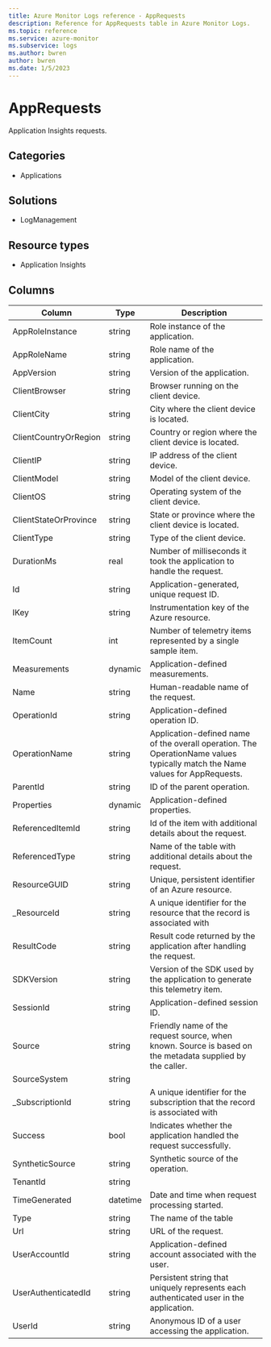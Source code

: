 ```yaml
---
title: Azure Monitor Logs reference - AppRequests
description: Reference for AppRequests table in Azure Monitor Logs.
ms.topic: reference
ms.service: azure-monitor
ms.subservice: logs
ms.author: bwren
author: bwren
ms.date: 1/5/2023
---
```


# AppRequests

 Application Insights requests.

## Categories

- Applications
## Solutions

- LogManagement
## Resource types

- Application Insights




## Columns

| Column | Type | Description |
| --- | --- | --- |
| AppRoleInstance | string | Role instance of the application. |
| AppRoleName | string | Role name of the application. |
| AppVersion | string | Version of the application. |
| ClientBrowser | string | Browser running on the client device. |
| ClientCity | string | City where the client device is located. |
| ClientCountryOrRegion | string | Country or region where the client device is located. |
| ClientIP | string | IP address of the client device. |
| ClientModel | string | Model of the client device. |
| ClientOS | string | Operating system of the client device. |
| ClientStateOrProvince | string | State or province where the client device is located. |
| ClientType | string | Type of the client device. |
| DurationMs | real | Number of milliseconds it took the application to handle the request. |
| Id | string | Application-generated, unique request ID. |
| IKey | string | Instrumentation key of the Azure resource. |
| ItemCount | int | Number of telemetry items represented by a single sample item. |
| Measurements | dynamic | Application-defined measurements. |
| Name | string | Human-readable name of the request. |
| OperationId | string | Application-defined operation ID. |
| OperationName | string | Application-defined name of the overall operation. The OperationName values typically match the Name values for AppRequests. |
| ParentId | string | ID of the parent operation. |
| Properties | dynamic | Application-defined properties. |
| ReferencedItemId | string | Id of the item with additional details about the request. |
| ReferencedType | string | Name of the table with additional details about the request. |
| ResourceGUID | string | Unique, persistent identifier of an Azure resource. |
| _ResourceId | string | A unique identifier for the resource that the record is associated with |
| ResultCode | string | Result code returned by the application after handling the request. |
| SDKVersion | string | Version of the SDK used by the application to generate this telemetry item. |
| SessionId | string | Application-defined session ID. |
| Source | string | Friendly name of the request source, when known. Source is based on the metadata supplied by the caller. |
| SourceSystem | string |  |
| _SubscriptionId | string | A unique identifier for the subscription that the record is associated with |
| Success | bool | Indicates whether the application handled the request successfully. |
| SyntheticSource | string | Synthetic source of the operation. |
| TenantId | string |  |
| TimeGenerated | datetime | Date and time when request processing started. |
| Type | string | The name of the table |
| Url | string | URL of the request. |
| UserAccountId | string | Application-defined account associated with the user. |
| UserAuthenticatedId | string | Persistent string that uniquely represents each authenticated user in the application. |
| UserId | string | Anonymous ID of a user accessing the application. |
